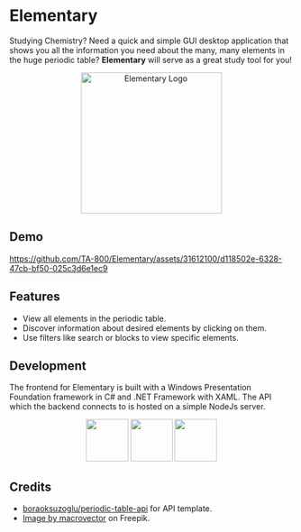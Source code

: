 # Elementary

Studying Chemistry? Need a quick and simple GUI desktop application that shows you all the information you need about the many, many elements in the huge periodic table? **Elementary** will serve as a great study tool for you!

<p align="center">
<img src="https://github-production-user-asset-6210df.s3.amazonaws.com/31612100/295531539-a1473eaf-16c5-46a1-aa87-a66c8972caf9.jpg?X-Amz-Algorithm=AWS4-HMAC-SHA256&X-Amz-Credential=AKIAVCODYLSA53PQK4ZA%2F20240110%2Fus-east-1%2Fs3%2Faws4_request&X-Amz-Date=20240110T101945Z&X-Amz-Expires=300&X-Amz-Signature=9198cbd9c55c235e5dbb717ec99dd61a343de02f5e30c831cb4b416dc0558225&X-Amz-SignedHeaders=host&actor_id=31612100&key_id=0&repo_id=740010038" alt="Elementary Logo" width="250" height="250"/>
</p>

## Demo
https://github.com/TA-800/Elementary/assets/31612100/d118502e-6328-47cb-bf50-025c3d6e1ec9

## Features
- View all elements in the periodic table.
- Discover information about desired elements by clicking on them.
- Use filters like search or blocks to view specific elements.

## Development
The frontend for Elementary is built with a Windows Presentation Foundation framework in C# and .NET Framework with XAML. The API which the backend connects to is hosted on a simple NodeJs server.
<p align="center">
  <img src="https://github.com/TA-800/Elementary/assets/31612100/0f9ccad1-5e8a-48d4-b768-c00c5cc574ed" width="75" height"75"/>
  <img src="https://github.com/TA-800/Elementary/assets/31612100/21d8ef08-3df4-46fc-b563-bd213e0f18d7" width="75" height"75"/>
  <img src="https://github.com/TA-800/Elementary/assets/31612100/ed535bd8-4298-4e52-98db-555f073709a3" width="75" height"75"/>
</p>

## Credits
- <a href="https://github.com/boraoksuzoglu/periodic-table-api">boraoksuzoglu/periodic-table-api</a> for API template.
- <a href="https://www.freepik.com/free-vector/atom-illustration-model-with-electrons-neutron-isolated_13400120.htm#query=atom&position=0&from_view=search&track=sph&uuid=a1f0455a-582f-4430-9c79-caaeaeb6b9ff">Image by macrovector</a> on Freepik.

